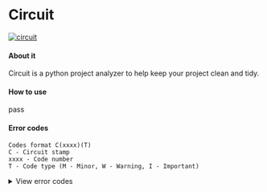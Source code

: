 # Circuit
[![circuit](https://i.imgur.com/pWA199T_d.webp?maxwidth=760&fidelity=grand)](https://github.com/UltraMadd/Circuit)

#### About it
Circuit is a python project analyzer to help keep your project clean and tidy.
#### How to use
pass
#### Error codes
```
Codes format C(xxxx)(T)
C - Circuit stamp
xxxx - Code number
T - Code type (M - Minor, W - Warning, I - Important)
```
<details><summary>View error codes</summary>
C0001W - Too many files in folder<br/>
C0002W - Too many folders<br/>
C0003I - Too long foldername<br/>
C0004W - Too long filename<br/>
C0005W - Empty folder<br/>
</details>
